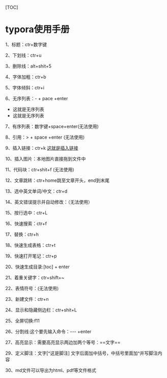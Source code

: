 [TOC]

# typora使用手册

1、标题：ctr+数字键

2、下划线：ctr+u

3、删除线：alt+shit+5

4、字体加粗：ctr+b

5、字体倾斜：ctr+i

6、无序列表：-   +  pace +enter

- 这就是无序列表
- 这就是无序列表

7、有序列表：数字键+space+enter(无法使用)

8、引用：> + space +enter (无法使用)

9、插入链接：ctr+k  [这就是插入链接]()

10、插入图片：本地图片直接拖到文件中

11、代码块：ctr+shit+f (无法使用)

12、文章跳转：ctr+home跳至文章开头，end到末尾

13、选中英文单词/中文：ctr+d

14、英文错误提示并自动修改：（无法使用）

15、按行选中：ctr+L

16、快速搜索：ctr+f

17、替换：ctr+h

18、快速生成表格：ctr+t

19、快速打开笔记：ctr+p

20、快速生成目录:[toc] + enter

21、着重关键字：ctr+shift+~

22、表情符号：(无法使用)

23、新建文件：ctr+n

24、显示和隐藏侧边栏：ctr+shit+L

25、全屏切换:f11

26、分割线:这个要先输入命令：--- +enter

27、高亮显示：需要高亮显示两边加两个等号：==文字== 

29、定义脚注：文字[^这是脚注]    文字后面加中括号，中括号里面加^并写脚注内容

30、md文件可以导出为html、pdf等文件格式





